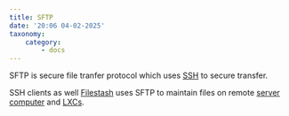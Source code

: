 ```yaml
---
title: SFTP
date: '20:06 04-02-2025'
taxonomy:
    category:
        - docs
---
```


SFTP is secure file tranfer protocol which uses [SSH](/ssh) to secure transfer.

SSH clients as well [Filestash](/filestash) uses SFTP to maintain files on remote [server computer](computers) and [LXCs](/lxc).
